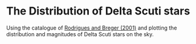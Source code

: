 # The Distribution of Delta Scuti stars

Using the catalogue of [Rodrigues and Breger (2001)](http://cdsads.u-strasbg.fr/abs/2001A&A...366..178R) and plotting the distribution and magnitudes of Delta Scuti stars on the sky.
